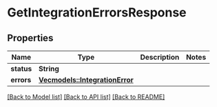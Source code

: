 # GetIntegrationErrorsResponse

## Properties

Name | Type | Description | Notes
------------ | ------------- | ------------- | -------------
**status** | **String** |  | 
**errors** | [**Vec<models::IntegrationError>**](IntegrationError.md) |  | 

[[Back to Model list]](../README.md#documentation-for-models) [[Back to API list]](../README.md#documentation-for-api-endpoints) [[Back to README]](../README.md)


